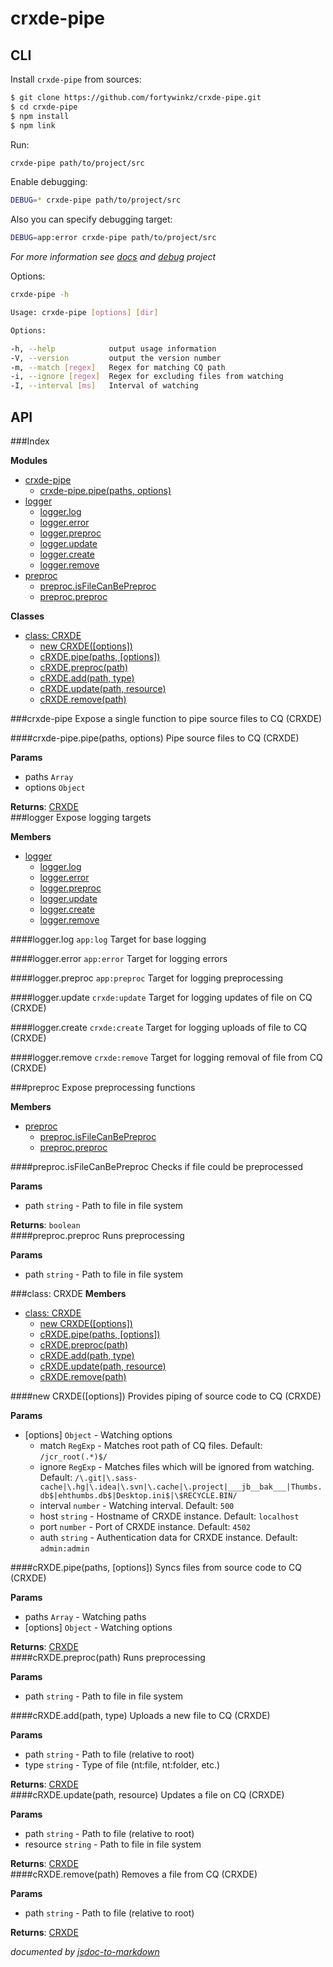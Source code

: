 # crxde-pipe

## CLI

Install `crxde-pipe` from sources:
```sh
$ git clone https://github.com/fortywinkz/crxde-pipe.git
$ cd crxde-pipe
$ npm install
$ npm link
```

Run:
```bash
crxde-pipe path/to/project/src
```

Enable debugging:
```bash
DEBUG=* crxde-pipe path/to/project/src
```
Also you can specify debugging target:
```bash
DEBUG=app:error crxde-pipe path/to/project/src
```
_For more information see [docs](#module_logger) and [debug](https://github.com/visionmedia/debug) project_

Options:
```bash
crxde-pipe -h

Usage: crxde-pipe [options] [dir]

Options:

-h, --help            output usage information
-V, --version         output the version number
-m, --match [regex]   Regex for matching CQ path
-i, --ignore [regex]  Regex for excluding files from watching
-I, --interval [ms]   Interval of watching
```

## API


###Index

**Modules**

* [crxde-pipe](#module_crxde-pipe)
  * [crxde-pipe.pipe(paths, options)](#module_crxde-pipe.pipe)
* [logger](#module_logger)
  * [logger.log](#module_logger.log)
  * [logger.error](#module_logger.error)
  * [logger.preproc](#module_logger.preproc)
  * [logger.update](#module_logger.update)
  * [logger.create](#module_logger.create)
  * [logger.remove](#module_logger.remove)
* [preproc](#module_preproc)
  * [preproc.isFileCanBePreproc](#module_preproc.isFileCanBePreproc)
  * [preproc.preproc](#module_preproc.preproc)

**Classes**

* [class: CRXDE](#CRXDE)
  * [new CRXDE([options])](#new_CRXDE)
  * [cRXDE.pipe(paths, [options])](#CRXDE#pipe)
  * [cRXDE.preproc(path)](#CRXDE#preproc)
  * [cRXDE.add(path, type)](#CRXDE#add)
  * [cRXDE.update(path, resource)](#CRXDE#update)
  * [cRXDE.remove(path)](#CRXDE#remove)
 
<a name="module_crxde-pipe"></a>
###crxde-pipe
Expose a single function to pipe source files to CQ (CRXDE)

<a name="module_crxde-pipe.pipe"></a>
####crxde-pipe.pipe(paths, options)
Pipe source files to CQ (CRXDE)

**Params**

- paths `Array`  
- options `Object`  

**Returns**: [CRXDE](#CRXDE)  
<a name="module_logger"></a>
###logger
Expose logging targets

**Members**

* [logger](#module_logger)
  * [logger.log](#module_logger.log)
  * [logger.error](#module_logger.error)
  * [logger.preproc](#module_logger.preproc)
  * [logger.update](#module_logger.update)
  * [logger.create](#module_logger.create)
  * [logger.remove](#module_logger.remove)

<a name="module_logger.log"></a>
####logger.log
`app:log` Target for base logging

<a name="module_logger.error"></a>
####logger.error
`app:error` Target for logging errors

<a name="module_logger.preproc"></a>
####logger.preproc
`app:preproc` Target for logging preprocessing

<a name="module_logger.update"></a>
####logger.update
`crxde:update` Target for logging updates of file on CQ (CRXDE)

<a name="module_logger.create"></a>
####logger.create
`crxde:create` Target for logging uploads of file to CQ (CRXDE)

<a name="module_logger.remove"></a>
####logger.remove
`crxde:remove` Target for logging removal of file from CQ (CRXDE)

<a name="module_preproc"></a>
###preproc
Expose preprocessing functions

**Members**

* [preproc](#module_preproc)
  * [preproc.isFileCanBePreproc](#module_preproc.isFileCanBePreproc)
  * [preproc.preproc](#module_preproc.preproc)

<a name="module_preproc.isFileCanBePreproc"></a>
####preproc.isFileCanBePreproc
Checks if file could be preprocessed

**Params**

- path `string` - Path to file in file system  

**Returns**: `boolean`  
<a name="module_preproc.preproc"></a>
####preproc.preproc
Runs preprocessing

**Params**

- path `string` - Path to file in file system  

<a name="CRXDE"></a>
###class: CRXDE
**Members**

* [class: CRXDE](#CRXDE)
  * [new CRXDE([options])](#new_CRXDE)
  * [cRXDE.pipe(paths, [options])](#CRXDE#pipe)
  * [cRXDE.preproc(path)](#CRXDE#preproc)
  * [cRXDE.add(path, type)](#CRXDE#add)
  * [cRXDE.update(path, resource)](#CRXDE#update)
  * [cRXDE.remove(path)](#CRXDE#remove)

<a name="new_CRXDE"></a>
####new CRXDE([options])
Provides piping of source code to CQ (CRXDE)

**Params**

- \[options\] `Object` - Watching options  
  - match `RegExp` - Matches root path of CQ files. Default: `/jcr_root(.*)$/`  
  - ignore `RegExp` - Matches files which will be ignored from watching. Default: `/\.git|\.sass-cache|\.hg|\.idea|\.svn|\.cache|\.project|___jb__bak___|Thumbs.db$|ehthumbs.db$|Desktop.ini$|\$RECYCLE.BIN/`  
  - interval `number` - Watching interval. Default: `500`  
  - host `string` - Hostname of CRXDE instance. Default: `localhost`  
  - port `number` - Port of CRXDE instance. Default: `4502`  
  - auth `string` - Authentication data for CRXDE instance. Default: `admin:admin`  

<a name="CRXDE#pipe"></a>
####cRXDE.pipe(paths, [options])
Syncs files from source code to CQ (CRXDE)

**Params**

- paths `Array` - Watching paths  
- \[options\] `Object` - Watching options  

**Returns**: [CRXDE](#CRXDE)  
<a name="CRXDE#preproc"></a>
####cRXDE.preproc(path)
Runs preprocessing

**Params**

- path `string` - Path to file in file system  

<a name="CRXDE#add"></a>
####cRXDE.add(path, type)
Uploads a new file to CQ (CRXDE)

**Params**

- path `string` - Path to file (relative to root)  
- type `string` - Type of file (nt:file, nt:folder, etc.)  

**Returns**: [CRXDE](#CRXDE)  
<a name="CRXDE#update"></a>
####cRXDE.update(path, resource)
Updates a file on CQ (CRXDE)

**Params**

- path `string` - Path to file (relative to root)  
- resource `string` - Path to file in file system  

**Returns**: [CRXDE](#CRXDE)  
<a name="CRXDE#remove"></a>
####cRXDE.remove(path)
Removes a file from CQ (CRXDE)

**Params**

- path `string` - Path to file (relative to root)  

**Returns**: [CRXDE](#CRXDE)  


*documented by [jsdoc-to-markdown](https://github.com/75lb/jsdoc-to-markdown)*
